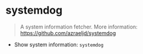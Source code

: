 # systemdog

> A system information fetcher.
> More information: <https://github.com/azraeljd/systemdog>

- Show system information:
`systemdog`
